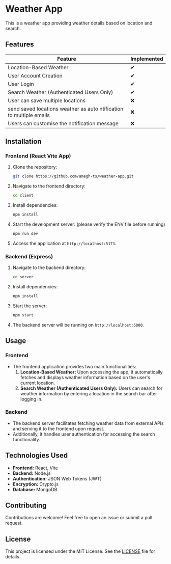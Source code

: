 # Weather App

This is a weather app providing weather details based on location and search.

## Features

| Feature                                  | Implemented |
|------------------------------------------|-------------|
| Location-Based Weather                   |      ✔      |
| User Account Creation                    |      ✔      |
| User Login                      |      ✔      |
| Search Weather (Authenticated Users Only)|      ✔      |
| User can save multiple locations                      |      ❌      |
| send saved locations weather as auto ntification to multiple emails                     |      ❌      |
| Users can customise the notification message                       |      ❌      |





## Installation

### Frontend (React Vite App)

1. Clone the repository:

    ```bash
    git clone https://github.com/amegh-ts/weather-app.git
    ```

2. Navigate to the frontend directory:

    ```bash
    cd client
    ```

3. Install dependencies:

    ```bash
    npm install
    ```

4. Start the development server: (please verify the ENV file before running)

    ```bash
    npm run dev
    ```

5. Access the application at `http://localhost:5173`.

### Backend (Express)

1. Navigate to the backend directory:

    ```bash
    cd server
    ```

2. Install dependencies:

    ```bash
    npm install
    ```

3. Start the server:

    ```bash
    npm start
    ```

4. The backend server will be running on `http://localhost:5000`.

## Usage

### Frontend

- The frontend application provides two main functionalities:
  1. **Location-Based Weather:** Upon accessing the app, it automatically fetches and displays weather information based on the user's current location.
  2. **Search Weather (Authenticated Users Only):** Users can search for weather information by entering a location in the search bar after logging in.

### Backend

- The backend server facilitates fetching weather data from external APIs and serving it to the frontend upon request.
- Additionally, it handles user authentication for accessing the search functionality.

## Technologies Used

- **Frontend:** React, Vite
- **Backend:** Node.js
- **Authentication:** JSON Web Tokens (JWT)
- **Encryption:** Crypto.js
- **Database:** MongoDB

## Contributing

Contributions are welcome! Feel free to open an issue or submit a pull request.

## License

This project is licensed under the MIT License. See the [LICENSE](LICENSE) file for details.
